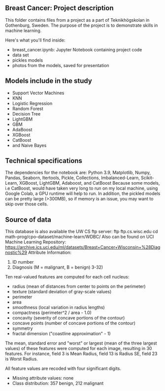 ## Breast Cancer: Project description
This folder contains files from a project as a part of Teknikhögskolan in Gothenburg, Sweden. The purpose of the project is to demonstrate skills in machine learning.

Here's what you'll find inside:

* breast_cancer.ipynb: Jupyter Notebook containing project code
* data set
* pickles models
* photos from the models, saved for presentation

## Models include in the study

* Support Vector Machines
* KNN
* Logistic Regression
* Random Forest
* Decision Tree
* LightGBM
* GBM
* AdaBoost 
* XGBoost
* CatBoost
* and Naive Bayes

## Technical specifications
The dependencies for the notebook are: Python 3.9, Matplotlib, Numpy, Pandas, Seaborn, Itertools, Pickle, Collections, Imbalanced-Learn, Scikit-Learn, XGBoost, LightGBM, Adaboost, and CatBoost
Because some models, i.e CatBoost, would have taken very long to run on my local machine, using Google Colab,  a GPU runtime will help to run. 
 In addition, the pickled models can be pretty large (>300MB), so if memory is an issue, you may want to skip over those cells.

## Source of data
This database is also available  the UW CS ftp server:
ftp ftp.cs.wisc.edu
cd math-prog/cpo-dataset/machine-learn/WDBC/
Also can be found on UCI Machine Learning Repository: https://archive.ics.uci.edu/ml/datasets/Breast+Cancer+Wisconsin+%28Diagnostic%29 
Attribute Information:
1) ID number
2) Diagnosis (M = malignant, B = benign)
3-32)

Ten real-valued features are computed for each cell nucleus:
* radius (mean of distances from center to points on the perimeter)
* texture (standard deviation of gray-scale values)
* perimeter
* area
* smoothness (local variation in radius lengths)
* compactness (perimeter^2 / area - 1.0)
* concavity (severity of concave portions of the contour)
* concave points (number of concave portions of the contour)
* symmetry
* fractal dimension ("coastline approximation" - 1)
 
The mean, standard error and "worst" or largest (mean of the three largest values) of these features were computed for each image, resulting in 30 features. For instance, field 3 is Mean Radius, field 13 is Radius SE, field 23 is Worst Radius.

All feature values are recoded with four significant digits.
* Missing attribute values: none
* Class distribution: 357 benign, 212 malignant

